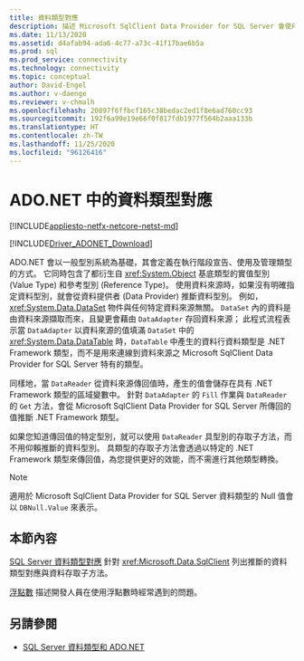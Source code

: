 ```yaml
---
title: 資料類型對應
description: 描述 Microsoft SqlClient Data Provider for SQL Server 會使用資料類型。
ms.date: 11/13/2020
ms.assetid: d4afab94-ada6-4c77-a73c-41f17bae6b5a
ms.prod: sql
ms.prod_service: connectivity
ms.technology: connectivity
ms.topic: conceptual
author: David-Engel
ms.author: v-daenge
ms.reviewer: v-chmalh
ms.openlocfilehash: 20897f6ffbcf165c38bedac2ed1f8e6ad760cc93
ms.sourcegitcommit: 192f6a99e19e66f0f817fdb1977f564b2aaa133b
ms.translationtype: HT
ms.contentlocale: zh-TW
ms.lasthandoff: 11/25/2020
ms.locfileid: "96126416"
---
```

# <a name="data-type-mappings-in-adonet"></a>ADO.NET 中的資料類型對應

[!INCLUDE[appliesto-netfx-netcore-netst-md](../../includes/appliesto-netfx-netcore-netst-md.md)]

[!INCLUDE[Driver_ADONET_Download](../../includes/driver_adonet_download.md)]

ADO.NET 會以一般型別系統為基礎，其會定義在執行階段宣告、使用及管理類型的方式。 它同時包含了都衍生自 <xref:System.Object> 基底類型的實值型別 (Value Type) 和參考型別 (Reference Type)。 使用資料來源時，如果沒有明確指定資料型別，就會從資料提供者 (Data Provider) 推斷資料型別。 例如，<xref:System.Data.DataSet> 物件與任何特定資料來源無關。 `DataSet` 內的資料是由資料來源擷取而來，且變更會藉由 `DataAdapter` 存回資料來源； 此程式流程表示當 `DataAdapter` 以資料來源的值填滿 `DataSet` 中的 <xref:System.Data.DataTable> 時，`DataTable` 中產生的資料行資料類型是 .NET Framework 類型，而不是用來連線到資料來源之 Microsoft SqlClient Data Provider for SQL Server 特有的類型。

同樣地，當 `DataReader` 從資料來源傳回值時，產生的值會儲存在具有 .NET Framework 類型的區域變數中。 針對 `DataAdapter` 的 `Fill` 作業與 `DataReader` 的 `Get` 方法，會從 Microsoft SqlClient Data Provider for SQL Server 所傳回的值推斷 .NET Framework 類型。

如果您知道傳回值的特定型別，就可以使用 `DataReader` 具型別的存取子方法，而不用仰賴推斷的資料型別。 具類型的存取子方法會透過以特定的 .NET Framework 類型來傳回值，為您提供更好的效能，而不需進行其他類型轉換。

> [!NOTE]
> 適用於 Microsoft SqlClient Data Provider for SQL Server 資料類型的 Null 值會以 `DBNull.Value` 來表示。

## <a name="in-this-section"></a>本節內容

[SQL Server 資料類型對應](sql-server-data-type-mappings.md) 針對 <xref:Microsoft.Data.SqlClient> 列出推斷的資料類型對應與資料存取子方法。

[浮點數](floating-point-numbers.md) 描述開發人員在使用浮點數時經常遇到的問題。

## <a name="see-also"></a>另請參閱

- [SQL Server 資料類型和 ADO.NET](./sql/sql-server-data-types.md)
